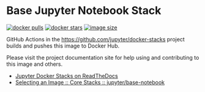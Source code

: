 # Base Jupyter Notebook Stack

[![docker pulls](https://img.shields.io/docker/pulls/jupyter/base-notebook.svg)](https://hub.docker.com/r/jupyter/base-notebook/)
[![docker stars](https://img.shields.io/docker/stars/jupyter/base-notebook.svg)](https://hub.docker.com/r/jupyter/base-notebook/)
[![image size](https://img.shields.io/docker/image-size/jupyter/base-notebook/latest)](https://hub.docker.com/r/jupyter/base-notebook/ "jupyter/base-notebook image size")

GitHub Actions in the <https://github.com/jupyter/docker-stacks> project builds and pushes this image
to Docker Hub.

Please visit the project documentation site for help using and contributing to this image and
others.

- [Jupyter Docker Stacks on ReadTheDocs](https://jupyter-docker-stacks.readthedocs.io/en/latest/index.html)
- [Selecting an Image :: Core Stacks :: jupyter/base-notebook](https://jupyter-docker-stacks.readthedocs.io/en/latest/using/selecting.html#jupyter-base-notebook)
